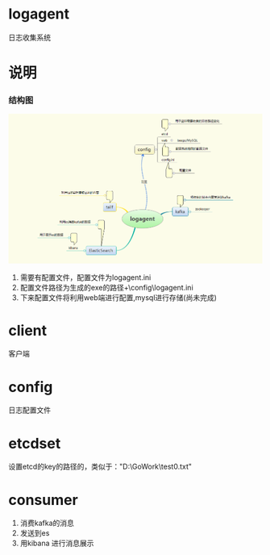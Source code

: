 # logagent
日志收集系统
# 说明
### 结构图
![结构图](https://raw.githubusercontent.com/AITown/logagent/master/structure/structure01.png)
1. 需要有配置文件，配置文件为logagent.ini
2. 配置文件路径为生成的exe的路径+\config\logagent.ini
3. 下来配置文件将利用web端进行配置,mysql进行存储(尚未完成)
# client
客户端
# config
日志配置文件
 # etcdset
 设置etcd的key的路径的，类似于："D:\GoWork\test0.txt"

# consumer
1. 消费kafka的消息
2. 发送到es
3. 用kibana 进行消息展示
